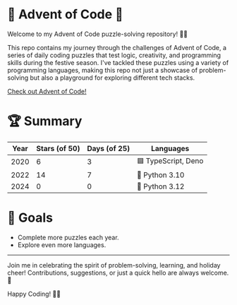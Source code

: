 # 📅 Advent of Code 🎄
Welcome to my Advent of Code puzzle-solving repository! 🧩✨

This repo contains my journey through the challenges of Advent of Code, a series of daily coding puzzles that test logic, creativity, and programming skills during the festive season. I've tackled these puzzles using a variety of programming languages, making this repo not just a showcase of problem-solving but also a playground for exploring different tech stacks.

[Check out Advent of Code!](https://adventofcode.com/2024/about)

# 🏆 Summary

| Year | Stars (of 50) | Days (of 25) | Languages           |
| ---- |---------------|--------------|---------------------|
| 2020 | 6             | 3            | 🟦 TypeScript, Deno |
| 2022 | 14            | 7            | 🐍 Python 3.10      |
| 2024 | 0             | 0            | 🐍 Python 3.12      |


# 🌟 Goals
- Complete more puzzles each year.
- Explore even more languages.

---
Join me in celebrating the spirit of problem-solving, learning, and holiday cheer! Contributions, suggestions, or just a quick hello are always welcome. 🎉

Happy Coding! 🎄✨